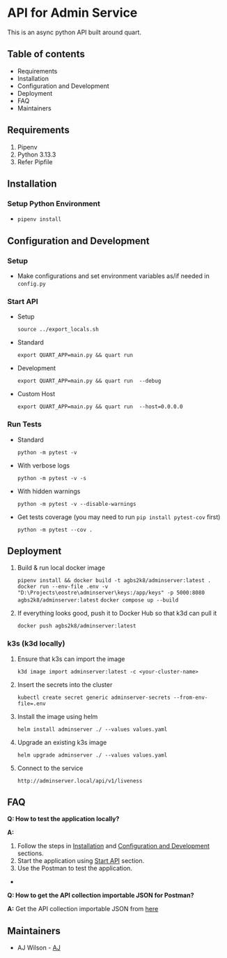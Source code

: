 # API for Admin Service
This is an async python API built around quart.

## Table of contents

- Requirements
- Installation
- Configuration and Development
- Deployment
- FAQ
- Maintainers

## Requirements
1. Pipenv
2. Python 3.13.3
3. Refer Pipfile

## Installation

### Setup Python Environment
- `pipenv install`

## Configuration and Development

### Setup

- Make configurations and set environment variables as/if needed in `config.py`

### Start API
- Setup 
    
    `source ../export_locals.sh` 

- Standard
    
    `export QUART_APP=main.py && quart run`

- Development

    `export QUART_APP=main.py && quart run  --debug`

- Custom Host

    `export QUART_APP=main.py && quart run  --host=0.0.0.0`

### Run Tests 
- Standard 

    `python -m pytest -v`

- With verbose logs

    `python -m pytest -v -s`

- With hidden warnings

    `python -m pytest -v --disable-warnings`

- Get tests coverage (you may need to run `pip install pytest-cov` first)

    `python -m pytest --cov .`


## Deployment
1. Build & run local docker image 

    `pipenv install && docker build -t agbs2k8/adminserver:latest .`
    `docker run --env-file .env -v "D:\Projects\eostre\adminserver\keys:/app/keys" -p 5000:8080 agbs2k8/adminserver:latest`
    `docker compose up --build`

2. If everything looks good, push it to Docker Hub so that k3d can pull it

    `docker push agbs2k8/adminserver:latest`

### k3s (k3d locally) 
1. Ensure that k3s can import the image

    `k3d image import adminserver:latest -c <your-cluster-name>`

2. Insert the secrets into the cluster
    
    `kubectl create secret generic adminserver-secrets --from-env-file=.env`

3. Install the image using helm

    `helm install adminserver ./ --values values.yaml`

4. Upgrade an existing k3s image

    `helm upgrade adminserver ./ --values values.yaml`

3. Connect to the service

   `http://adminserver.local/api/v1/liveness`


## FAQ
**Q: How to test the application locally?** 

**A:** 
1. Follow the steps in [Installation](#installation) and [Configuration and Development](#configuration-and-development) sections.
2. Start the application using [Start API](#start-api) section.
3. Use the Postman to test the application.
+
**Q: How to get the API collection importable JSON for Postman?** 

**A:** 
    Get the API collection importable JSON from [here](../)



## Maintainers

- AJ Wilson - [AJ](https://github.com/agbs2k8)


